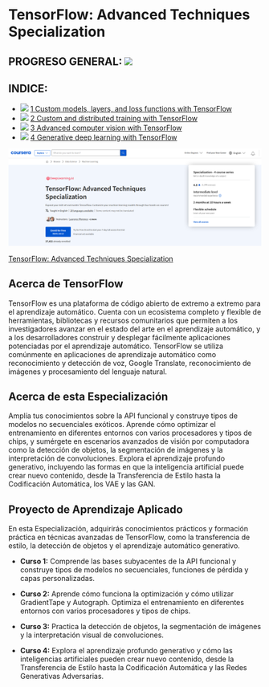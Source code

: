 # TensorFlow: Advanced Techniques Specialization

## PROGRESO GENERAL: ![](https://geps.dev/progress/0)

## INDICE:

- ![](https://geps.dev/progress/0) [1 Custom models, layers, and loss functions with TensorFlow](1%20Custom%20models%2C%20layers%2C%20and%20loss%20functions%20with%20TensorFlow)
- ![](https://geps.dev/progress/0) [2 Custom and distributed training with TensorFlow](2%20Custom%20and%20distributed%20training%20with%20TensorFlow)
- ![](https://geps.dev/progress/0) [3 Advanced computer vision with TensorFlow](3%20Advanced%20computer%20vision%20with%20TensorFlow)
- ![](https://geps.dev/progress/0) [4 Generative deep learning with TensorFlow](4%20Generative%20deep%20learning%20with%20TensorFlow)

![COVER.png](COVER.png)

[TensorFlow: Advanced Techniques Specialization](https://www.coursera.org/specializations/tensorflow-advanced-techniques#courses)

## Acerca de TensorFlow
TensorFlow es una plataforma de código abierto de extremo a extremo para el aprendizaje automático. Cuenta con un ecosistema completo y flexible de herramientas, bibliotecas y recursos comunitarios que permiten a los investigadores avanzar en el estado del arte en el aprendizaje automático, y a los desarrolladores construir y desplegar fácilmente aplicaciones potenciadas por el aprendizaje automático. TensorFlow se utiliza comúnmente en aplicaciones de aprendizaje automático como reconocimiento y detección de voz, Google Translate, reconocimiento de imágenes y procesamiento del lenguaje natural.

## Acerca de esta Especialización
Amplía tus conocimientos sobre la API funcional y construye tipos de modelos no secuenciales exóticos. Aprende cómo optimizar el entrenamiento en diferentes entornos con varios procesadores y tipos de chips, y sumérgete en escenarios avanzados de visión por computadora como la detección de objetos, la segmentación de imágenes y la interpretación de convoluciones. Explora el aprendizaje profundo generativo, incluyendo las formas en que la inteligencia artificial puede crear nuevo contenido, desde la Transferencia de Estilo hasta la Codificación Automática, los VAE y las GAN.

## Proyecto de Aprendizaje Aplicado

En esta Especialización, adquirirás conocimientos prácticos y formación práctica en técnicas avanzadas de TensorFlow, como la transferencia de estilo, la detección de objetos y el aprendizaje automático generativo.

- **Curso 1:** Comprende las bases subyacentes de la API funcional y construye tipos de modelos no secuenciales, funciones de pérdida y capas personalizadas.

- **Curso 2:** Aprende cómo funciona la optimización y cómo utilizar GradientTape y Autograph. Optimiza el entrenamiento en diferentes entornos con varios procesadores y tipos de chips.

- **Curso 3:** Practica la detección de objetos, la segmentación de imágenes y la interpretación visual de convoluciones.

- **Curso 4:** Explora el aprendizaje profundo generativo y cómo las inteligencias artificiales pueden crear nuevo contenido, desde la Transferencia de Estilo hasta la Codificación Automática y las Redes Generativas Adversarias.

